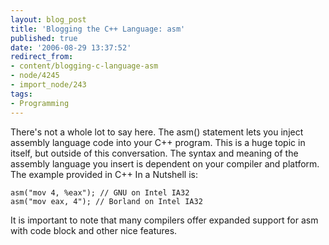 ```yaml
---
layout: blog_post
title: 'Blogging the C++ Language: asm'
published: true
date: '2006-08-29 13:37:52'
redirect_from:
- content/blogging-c-language-asm
- node/4245
- import_node/243
tags:
- Programming
---
```


There's not a whole lot to say here. The asm() statement lets you inject assembly language code into your C++ program. This is a huge topic in itself, but outside of this conversation. The syntax and meaning of the assembly language you insert is dependent on your compiler and platform. The example provided in C++ In a Nutshell is:

    asm("mov 4, %eax"); // GNU on Intel IA32
    asm("mov eax, 4"); // Borland on Intel IA32

It is important to note that many compilers offer expanded support for asm with code block and other nice features.
